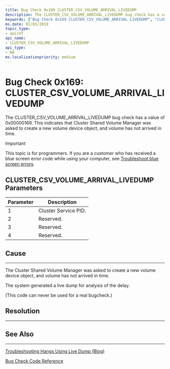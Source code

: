 ```yaml
---
title: Bug Check 0x169 CLUSTER_CSV_VOLUME_ARRIVAL_LIVEDUMP
description: The CLUSTER_CSV_VOLUME_ARRIVAL_LIVEDUMP bug check has a value of 0x00000169. This indicates that Cluster Shared Volume Manager was asked to create a new volume device object, and volume has not arrived in time.
keywords: ["Bug Check 0x169 CLUSTER_CSV_VOLUME_ARRIVAL_LIVEDUMP", "CLUSTER_CSV_VOLUME_ARRIVAL_LIVEDUMP"]
ms.date: 01/03/2019
topic_type:
- apiref
api_name:
- CLUSTER_CSV_VOLUME_ARRIVAL_LIVEDUMP
api_type:
- NA
ms.localizationpriority: medium
---
```


# Bug Check 0x169: CLUSTER\_CSV\_VOLUME\_ARRIVAL\_LIVEDUMP

The CLUSTER\_CSV\_VOLUME\_ARRIVAL\_LIVEDUMP bug check has a value of 0x00000169. This indicates that Cluster Shared Volume Manager was asked to create a new volume device object, and volume has not arrived in time.

> [!IMPORTANT]
> This topic is for programmers. If you are a customer who has received a blue screen error code while using your computer, see [Troubleshoot blue screen errors](https://support.microsoft.com/help/14238/windows-10-troubleshoot-blue-screen-errors).



## CLUSTER\_CSV\_VOLUME\_ARRIVAL\_LIVEDUMP Parameters

|Parameter|Description|
|--- |--- |
|1| Cluster Service PID. |
|2| Reserved.|
|3| Reserved.|
|4| Reserved.|


## Cause
-----

The Cluster Shared Volume Manager was asked to create a new volume device object, and volume has not arrived in time.

The system generated a live dump for analysis of the delay.

(This code can never be used for a real bugcheck.)

## Resolution
----------
 

## See Also
----------

[Troubleshooting Hangs Using Live Dump (Blog)](https://techcommunity.microsoft.com/t5/Failover-Clustering/bg-p/FailoverClustering)

[Bug Check Code Reference](bug-check-code-reference2.md)




